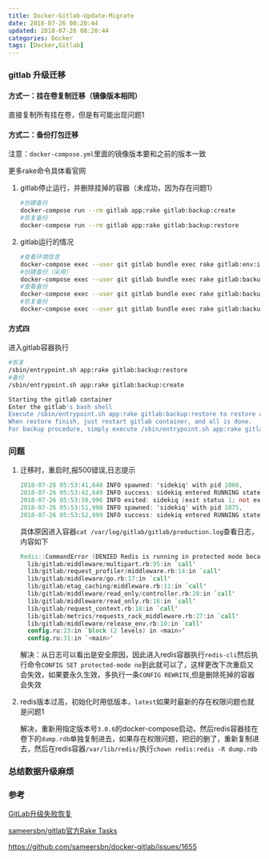 ```yaml
---
title: Docker-Gitlab-Update-Migrate
date: 2018-07-26 08:20:44
updated: 2018-07-26 08:20:44
categories: Docker
tags: [Docker,Gitlab]
---
```


### gitlab 升级迁移

#### 方式一：挂在卷复制迁移（镜像版本相同）

直接复制所有挂在卷，但是有可能出现问题1

#### 方式二：备份打包迁移

注意：`docker-compose.yml`里面的镜像版本要和之前的版本一致

更多rake命令具体看官网

1. gitlab停止运行，并删除挂掉的容器（未成功，因为存在问题1）

   ```sh
   #创建备份
   docker-compose run --rm gitlab app:rake gitlab:backup:create
   #恢复备份
   docker-compose run --rm gitlab app:rake gitlab:backup:restore
   ```

2. gitlab运行的情况

   ```sh
   #查看环境信息
   docker-compose exec --user git gitlab bundle exec rake gitlab:env:info RAILS_ENV=production
   #创建备份（采用）
   docker-compose exec --user git gitlab bundle exec rake gitlab:backup:create RAILS_ENV=production
   #查看备份
   docker-compose exec --user git gitlab bundle exec rake gitlab:backup:restore RAILS_ENV=production
   #恢复备份
   docker-compose exec --user git gitlab bundle exec rake gitlab:backup:restore BACKUP=1532580339_2018_07_26_10.7.3 RAILS_ENV=production
   ```

#### 方式四

进入gitlab容器执行

```sh
#恢复
/sbin/entrypoint.sh app:rake gitlab:backup:restore
#备份
/sbin/entrypoint.sh app:rake gitlab:backup:create
```



```bash
Starting the gitlab container
Enter the gitlab's bash shell
Execute /sbin/entrypoint.sh app:rake gitlab:backup:restore to restore a backup
When restore finish, just restart gitlab container, and all is done.
For backup procedure, simply execute /sbin/entrypoint.sh app:rake gitlab:backup:create command when you're in gitlab container's shell.
```

### 问题

1. 迁移时，重启时,报500错误,日志提示

   ```verilog
   2018-07-26 05:53:41,648 INFO spawned: 'sidekiq' with pid 1066,
   2018-07-26 05:53:42,649 INFO success: sidekiq entered RUNNING state, process has stayed up for > than 1 seconds (startsecs),
   2018-07-26 05:53:50,996 INFO exited: sidekiq (exit status 1; not expected),
   2018-07-26 05:53:51,998 INFO spawned: 'sidekiq' with pid 1075,
   2018-07-26 05:53:52,999 INFO success: sidekiq entered RUNNING state, process has stayed up for > than 1 seconds (startsecs),
   ```

   具体原因进入容器`cat /var/log/gitlab/gitlab/production.log`查看日志，内容如下

   ```verilog
   Redis::CommandError (DENIED Redis is running in protected mode because protected mode is enabled, no bind address was specified, no authentication password is requested to clients. In this mode connections are only accepted from the loopback interface. If you want to connect from external computers to Redis you may adopt one of the following solutions: 1) Just disable protected mode sending the command 'CONFIG SET protected-mode no' from the loopback interface by connecting to Redis from the same host the server is running, however MAKE SURE Redis is not publicly accessible from internet if you do so. Use CONFIG REWRITE to make this change permanent. 2) Alternatively you can just disable the protected mode by editing the Redis configuration file, and setting the protected mode option to 'no', and then restarting the server. 3) If you started the server manually just for testing, restart it with the '--protected-mode no' option. 4) Setup a bind address or an authentication password. NOTE: You only need to do one of the abovethings in order for the server to start accepting connections from the outside.):
     lib/gitlab/middleware/multipart.rb:95:in `call'
     lib/gitlab/request_profiler/middleware.rb:14:in `call'
     lib/gitlab/middleware/go.rb:17:in `call'
     lib/gitlab/etag_caching/middleware.rb:11:in `call'
     lib/gitlab/middleware/read_only/controller.rb:28:in `call'
     lib/gitlab/middleware/read_only.rb:16:in `call'
     lib/gitlab/request_context.rb:18:in `call'
     lib/gitlab/metrics/requests_rack_middleware.rb:27:in `call'
     lib/gitlab/middleware/release_env.rb:10:in `call'
     config.ru:23:in `block (2 levels) in <main>'
     config.ru:31:in `<main>'
   ```

   解决：从日志可以看出是安全原因，因此进入redis容器执行`redis-cli`然后执行命令`CONFIG SET protected-mode no`到此就可以了，这样更改下次重启又会失效，如果要永久生效，多执行一条`CONFIG REWRITE`,但是删除死掉的容器会失效

2. redis版本过高，初始化时用低版本，`latest`如果时最新的存在权限问题也就是问题1

   解决，重新用指定版本号`3.0.6`的docker-compose启动，然后redis容器挂在卷下的`dump.rdb`单独复制进去，如果存在权限问题，把旧的删了，重新复制进去，然后在redis容器`/var/lib/redis/`执行`chown redis:redis -R dump.rdb`

### 总结数据升级麻烦



### 参考

[GitLab升级失败恢复](https://hearrain.com/gitlab-sheng-ji-shi-bai-hui-fu)

[sameersbn/gitlab官方Rake Tasks](https://hub.docker.com/r/sameersbn/gitlab/#creating-backups)

https://github.com/sameersbn/docker-gitlab/issues/1655